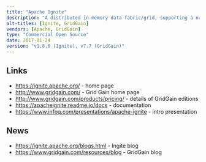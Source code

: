 ```yaml
---
title: "Apache Ignite"
description: "A distributed in-memory data fabric/grid, supporting a number of use cases including a key value store (with SQL support), real time stream/event processing engine, arbitrary compute, long running service management, an in-memory HDFS compatible file system for acceleration of Hadoop jobs, and in-memory shared Spark RDDs.  An Apache project, graduating in September 2015, having been originally donated by GridGain from their In-Memory Data Fabric product launched in 2007. Java based, with development lead by GridGain who also supply commercial support (as GridGain Professional with ongoing Q&A and bug fixes before they're included in Ignite) along with GridGain Enterprise (which includes extra features such as a management GUI, enterprise security and rolling upgrades)."
alt-titles: [Ignite, GridGain]
vendors: [Apache, GridGain]
type: "Commercial Open Source"
date: 2017-01-24
version: "v1.8.0 (Ignite), v7.7 (GridGain)"
---
```

## Links

* <https://ignite.apache.org/> - home page
* <http://www.gridgain.com/> - Grid Gain home page
* <http://www.gridgain.com/products/pricing/> - details of GridGain editions
* <https://apacheignite.readme.io/docs> - documentation
* <https://www.infoq.com/presentations/apache-ignite> - intro presentation

## News

* <https://ignite.apache.org/blogs.html> - Ingite blog
* <https://www.gridgain.com/resources/blog> - GridGain blog